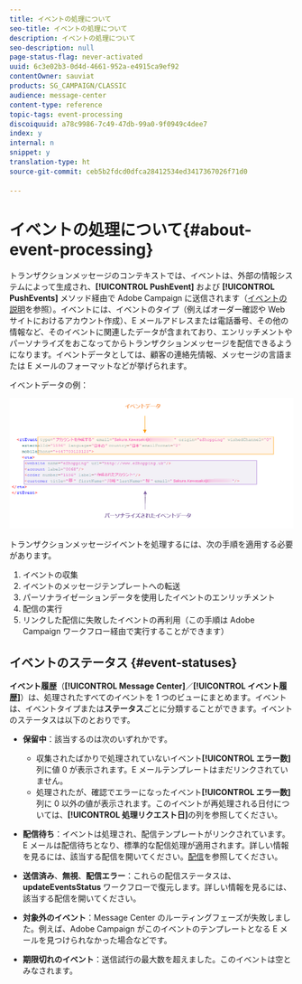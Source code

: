 ```yaml
---
title: イベントの処理について
seo-title: イベントの処理について
description: イベントの処理について
seo-description: null
page-status-flag: never-activated
uuid: 6c3e02b3-0d4d-4661-952a-e4915ca9ef92
contentOwner: sauviat
products: SG_CAMPAIGN/CLASSIC
audience: message-center
content-type: reference
topic-tags: event-processing
discoiquuid: a78c9986-7c49-47db-99a0-9f0949c4dee7
index: y
internal: n
snippet: y
translation-type: ht
source-git-commit: ceb5b2fdcd0dfca28412534ed3417367026f71d0

---
```



# イベントの処理について{#about-event-processing}

トランザクションメッセージのコンテキストでは、イベントは、外部の情報システムによって生成され、**[!UICONTROL PushEvent]** および **[!UICONTROL PushEvents]** メソッド経由で Adobe Campaign に送信されます（[イベントの説明](../../message-center/using/event-description.md)を参照）。イベントには、イベントのタイプ（例えばオーダー確認や Web サイトにおけるアカウント作成）、E メールアドレスまたは電話番号、その他の情報など、そのイベントに関連したデータが含まれており、エンリッチメントやパーソナライズをおこなってからトランザクションメッセージを配信できるようになります。イベントデータとしては、顧客の連絡先情報、メッセージの言語または E メールのフォーマットなどが挙げられます。

イベントデータの例：

![](assets/messagecenter_events_request_001.png)

トランザクションメッセージイベントを処理するには、次の手順を適用する必要があります。

1. イベントの収集
1. イベントのメッセージテンプレートへの転送
1. パーソナライゼーションデータを使用したイベントのエンリッチメント
1. 配信の実行
1. リンクした配信に失敗したイベントの再利用（この手順は Adobe Campaign ワークフロー経由で実行することができます）

## イベントのステータス {#event-statuses}

**イベント履歴**（**[!UICONTROL Message Center]**／**[!UICONTROL イベント履歴]**）は、処理されたすべてのイベントを 1 つのビューにまとめます。イベントは、イベントタイプまたは&#x200B;**ステータス**&#x200B;ごとに分類することができます。イベントのステータスは以下のとおりです。

* **保留中**：該当するのは次のいずれかです。

   * 収集されたばかりで処理されていないイベント&#x200B;**[!UICONTROL エラー数]**&#x200B;列に値 0 が表示されます。E メールテンプレートはまだリンクされていません。
   * 処理されたが、確認でエラーになったイベント&#x200B;**[!UICONTROL エラー数]**&#x200B;列に 0 以外の値が表示されます。このイベントが再処理される日付については、**[!UICONTROL 処理リクエスト日]**&#x200B;の列を参照してください。

* **配信待ち**：イベントは処理され、配信テンプレートがリンクされています。E メールは配信待ちとなり、標準的な配信処理が適用されます。詳しい情報を見るには、該当する配信を開いてください。[配信](../../delivery/using/about-message-tracking.md)を参照してください。
* **送信済み**、**無視**、**配信エラー**：これらの配信ステータスは、**updateEventsStatus** ワークフローで復元します。詳しい情報を見るには、該当する配信を開いてください。
* **対象外のイベント**：Message Center のルーティングフェーズが失敗しました。例えば、Adobe Campaign がこのイベントのテンプレートとなる E メールを見つけられなかった場合などです。
* **期限切れのイベント**：送信試行の最大数を超えました。このイベントは空とみなされます。
